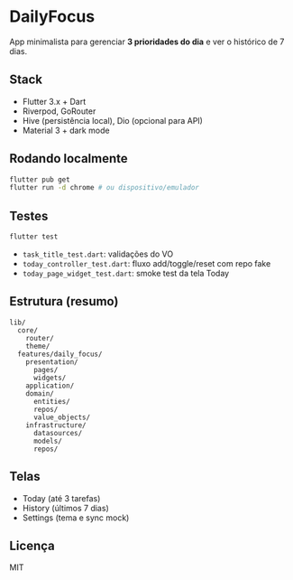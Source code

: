 # DailyFocus

App minimalista para gerenciar **3 prioridades do dia** e ver o histórico de 7 dias.

## Stack
- Flutter 3.x + Dart
- Riverpod, GoRouter
- Hive (persistência local), Dio (opcional para API)
- Material 3 + dark mode

## Rodando localmente
```bash
flutter pub get
flutter run -d chrome # ou dispositivo/emulador
```

## Testes
```bash
flutter test
```
- `task_title_test.dart`: validações do VO
- `today_controller_test.dart`: fluxo add/toggle/reset com repo fake
- `today_page_widget_test.dart`: smoke test da tela Today

## Estrutura (resumo)
```
lib/
  core/
    router/
    theme/
  features/daily_focus/
    presentation/
      pages/
      widgets/
    application/
    domain/
      entities/
      repos/
      value_objects/
    infrastructure/
      datasources/
      models/
      repos/
```

## Telas
- Today (até 3 tarefas)
- History (últimos 7 dias)
- Settings (tema e sync mock)

## Licença
MIT